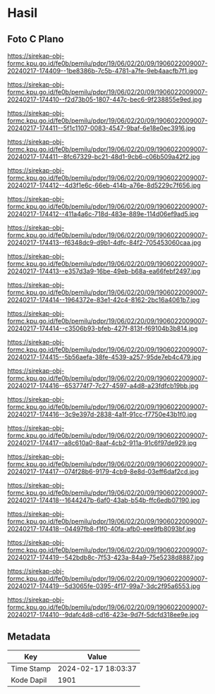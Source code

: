 # Hasil

## Foto C Plano

https://sirekap-obj-formc.kpu.go.id/fe0b/pemilu/pdpr/19/06/02/20/09/1906022009007-20240217-174409--1be8386b-7c5b-4781-a7fe-9eb4aacfb7f1.jpg

https://sirekap-obj-formc.kpu.go.id/fe0b/pemilu/pdpr/19/06/02/20/09/1906022009007-20240217-174410--f2d73b05-1807-447c-bec6-9f238855e9ed.jpg

https://sirekap-obj-formc.kpu.go.id/fe0b/pemilu/pdpr/19/06/02/20/09/1906022009007-20240217-174411--5f1c1107-0083-4547-9baf-6e18e0ec3916.jpg

https://sirekap-obj-formc.kpu.go.id/fe0b/pemilu/pdpr/19/06/02/20/09/1906022009007-20240217-174411--8fc67329-bc21-48d1-9cb6-c06b509a42f2.jpg

https://sirekap-obj-formc.kpu.go.id/fe0b/pemilu/pdpr/19/06/02/20/09/1906022009007-20240217-174412--4d3f1e6c-66eb-414b-a76e-8d5229c7f656.jpg

https://sirekap-obj-formc.kpu.go.id/fe0b/pemilu/pdpr/19/06/02/20/09/1906022009007-20240217-174412--411a4a6c-718d-483e-889e-114d06ef9ad5.jpg

https://sirekap-obj-formc.kpu.go.id/fe0b/pemilu/pdpr/19/06/02/20/09/1906022009007-20240217-174413--f6348dc9-d9b1-4dfc-84f2-705453060caa.jpg

https://sirekap-obj-formc.kpu.go.id/fe0b/pemilu/pdpr/19/06/02/20/09/1906022009007-20240217-174413--e357d3a9-16be-49eb-b68a-ea66febf2497.jpg

https://sirekap-obj-formc.kpu.go.id/fe0b/pemilu/pdpr/19/06/02/20/09/1906022009007-20240217-174414--1964372e-83e1-42c4-8162-2bc16a4061b7.jpg

https://sirekap-obj-formc.kpu.go.id/fe0b/pemilu/pdpr/19/06/02/20/09/1906022009007-20240217-174414--c3506b93-bfeb-427f-813f-f69104b3b814.jpg

https://sirekap-obj-formc.kpu.go.id/fe0b/pemilu/pdpr/19/06/02/20/09/1906022009007-20240217-174415--5b56aefa-38fe-4539-a257-95de7eb4c479.jpg

https://sirekap-obj-formc.kpu.go.id/fe0b/pemilu/pdpr/19/06/02/20/09/1906022009007-20240217-174416--653774f7-7c27-4597-a4d8-a23fdfcb19bb.jpg

https://sirekap-obj-formc.kpu.go.id/fe0b/pemilu/pdpr/19/06/02/20/09/1906022009007-20240217-174416--3c9e397d-2838-4a1f-91cc-f7750e43b1f0.jpg

https://sirekap-obj-formc.kpu.go.id/fe0b/pemilu/pdpr/19/06/02/20/09/1906022009007-20240217-174417--a8c610a0-8aaf-4cb2-911a-91c6f97de929.jpg

https://sirekap-obj-formc.kpu.go.id/fe0b/pemilu/pdpr/19/06/02/20/09/1906022009007-20240217-174417--074f28b6-9179-4cb9-8e8d-03eff6daf2cd.jpg

https://sirekap-obj-formc.kpu.go.id/fe0b/pemilu/pdpr/19/06/02/20/09/1906022009007-20240217-174418--1644247b-6af0-43ab-b54b-ffc6edb07190.jpg

https://sirekap-obj-formc.kpu.go.id/fe0b/pemilu/pdpr/19/06/02/20/09/1906022009007-20240217-174418--04497fb8-f1f0-40fa-afb0-eee9fb8093bf.jpg

https://sirekap-obj-formc.kpu.go.id/fe0b/pemilu/pdpr/19/06/02/20/09/1906022009007-20240217-174419--542bdb8c-7f53-423a-84a9-75e5238d8887.jpg

https://sirekap-obj-formc.kpu.go.id/fe0b/pemilu/pdpr/19/06/02/20/09/1906022009007-20240217-174419--5d3065fe-0395-4f17-99a7-3dc2f95a6553.jpg

https://sirekap-obj-formc.kpu.go.id/fe0b/pemilu/pdpr/19/06/02/20/09/1906022009007-20240217-174410--9dafc4d8-cd16-423e-9d7f-5dcfd318ee9e.jpg


## Metadata

| Key        | Value               |
| ---------- | ------------------- |
| Time Stamp | 2024-02-17 18:03:37 |
| Kode Dapil | 1901                |



